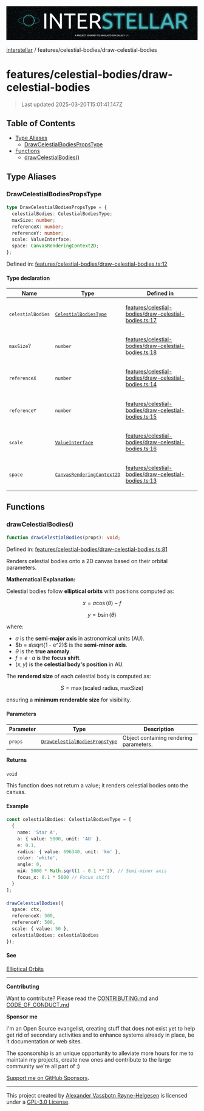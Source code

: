 <div><img alt="SPECCER logo" src="https://raw.githubusercontent.com/phun-ky/interstellar/main/public/interstellar-header.png" style="max-height:120px;"/></div>

[interstellar](../../README.md) /
features/celestial-bodies/draw-celestial-bodies

# features/celestial-bodies/draw-celestial-bodies

> Last updated 2025-03-20T15:01:41.147Z

## Table of Contents

- [Type Aliases](#type-aliases)
  - [DrawCelestialBodiesPropsType](#drawcelestialbodiespropstype)
- [Functions](#functions)
  - [drawCelestialBodies()](#drawcelestialbodies)

## Type Aliases

### DrawCelestialBodiesPropsType

```ts
type DrawCelestialBodiesPropsType = {
  celestialBodies: CelestialBodiesType;
  maxSize: number;
  referenceX: number;
  referenceY: number;
  scale: ValueInterface;
  space: CanvasRenderingContext2D;
};
```

Defined in:
[features/celestial-bodies/draw-celestial-bodies.ts:12](https://github.com/phun-ky/interstellar/blob/main/src/features/celestial-bodies/draw-celestial-bodies.ts#L12)

#### Type declaration

<table>
<thead>
<tr>
<th>Name</th>
<th>Type</th>
<th>Defined in</th>
</tr>
</thead>
<tbody>
<tr>
<td>

<a id="celestialbodies"></a> `celestialBodies`

</td>
<td>

[`CelestialBodiesType`](../../types/celestial-bodies.md#celestialbodiestype)

</td>
<td>

[features/celestial-bodies/draw-celestial-bodies.ts:17](https://github.com/phun-ky/interstellar/blob/main/src/features/celestial-bodies/draw-celestial-bodies.ts#L17)

</td>
</tr>
<tr>
<td>

<a id="maxsize"></a> `maxSize`?

</td>
<td>

`number`

</td>
<td>

[features/celestial-bodies/draw-celestial-bodies.ts:18](https://github.com/phun-ky/interstellar/blob/main/src/features/celestial-bodies/draw-celestial-bodies.ts#L18)

</td>
</tr>
<tr>
<td>

<a id="referencex"></a> `referenceX`

</td>
<td>

`number`

</td>
<td>

[features/celestial-bodies/draw-celestial-bodies.ts:14](https://github.com/phun-ky/interstellar/blob/main/src/features/celestial-bodies/draw-celestial-bodies.ts#L14)

</td>
</tr>
<tr>
<td>

<a id="referencey"></a> `referenceY`

</td>
<td>

`number`

</td>
<td>

[features/celestial-bodies/draw-celestial-bodies.ts:15](https://github.com/phun-ky/interstellar/blob/main/src/features/celestial-bodies/draw-celestial-bodies.ts#L15)

</td>
</tr>
<tr>
<td>

<a id="scale"></a> `scale`

</td>
<td>

[`ValueInterface`](../../types/distance.md#valueinterface)

</td>
<td>

[features/celestial-bodies/draw-celestial-bodies.ts:16](https://github.com/phun-ky/interstellar/blob/main/src/features/celestial-bodies/draw-celestial-bodies.ts#L16)

</td>
</tr>
<tr>
<td>

<a id="space"></a> `space`

</td>
<td>

[`CanvasRenderingContext2D`](https://developer.mozilla.org/docs/Web/API/CanvasRenderingContext2D)

</td>
<td>

[features/celestial-bodies/draw-celestial-bodies.ts:13](https://github.com/phun-ky/interstellar/blob/main/src/features/celestial-bodies/draw-celestial-bodies.ts#L13)

</td>
</tr>
</tbody>
</table>

## Functions

### drawCelestialBodies()

```ts
function drawCelestialBodies(props): void;
```

Defined in:
[features/celestial-bodies/draw-celestial-bodies.ts:81](https://github.com/phun-ky/interstellar/blob/main/src/features/celestial-bodies/draw-celestial-bodies.ts#L81)

Renders celestial bodies onto a 2D canvas based on their orbital parameters.

**Mathematical Explanation:**

Celestial bodies follow **elliptical orbits** with positions computed as:

$$
x = a \cos(\theta) - f
$$

$$
y = b \sin(\theta)
$$

where:

- $a$ is the **semi-major axis** in astronomical units (AU).
- $b = a\sqrt{1 - e^2}$ is the **semi-minor axis**.
- $\theta$ is the **true anomaly**.
- $f = e \cdot a$ is the **focus shift**.
- $(x, y)$ is the **celestial body's position** in AU.

The **rendered size** of each celestial body is computed as:

$$
S = \max(\text{scaled radius}, \text{maxSize})
$$

ensuring a **minimum renderable size** for visibility.

#### Parameters

| Parameter | Type                                                                                    | Description                             |
| --------- | --------------------------------------------------------------------------------------- | --------------------------------------- |
| `props`   | [`DrawCelestialBodiesPropsType`](draw-celestial-bodies.md#drawcelestialbodiespropstype) | Object containing rendering parameters. |

#### Returns

`void`

This function does not return a value; it renders celestial bodies onto the
canvas.

#### Example

```ts
const celestialBodies: CelestialBodiesType = [
  {
    name: 'Star A',
    a: { value: 5000, unit: 'AU' },
    e: 0.1,
    radius: { value: 696340, unit: 'km' },
    color: 'white',
    angle: 0,
    miA: 5000 * Math.sqrt(1 - 0.1 ** 2), // Semi-minor axis
    focus_x: 0.1 * 5000 // Focus shift
  }
];

drawCelestialBodies({
  space: ctx,
  referenceX: 500,
  referenceY: 500,
  scale: { value: 50 },
  celestialBodies: celestialBodies
});
```

#### See

[Elliptical Orbits](https://en.wikipedia.org/wiki/Ellipse)

---

**Contributing**

Want to contribute? Please read the
[CONTRIBUTING.md](https://github.com/phun-ky/interstellar/blob/main/CONTRIBUTING.md)
and
[CODE_OF_CONDUCT.md](https://github.com/phun-ky/interstellar/blob/main/CODE_OF_CONDUCT.md)

**Sponsor me**

I'm an Open Source evangelist, creating stuff that does not exist yet to help
get rid of secondary activities and to enhance systems already in place, be it
documentation or web sites.

The sponsorship is an unique opportunity to alleviate more hours for me to
maintain my projects, create new ones and contribute to the large community
we're all part of :)

[Support me on GitHub Sponsors](https://github.com/sponsors/phun-ky).

---

This project created by [Alexander Vassbotn Røyne-Helgesen](http://phun-ky.net)
is licensed under a
[GPL-3.0 License](https://choosealicense.com/licenses/gpl-3.0/).
